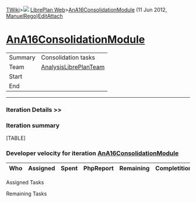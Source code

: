 [TWiki](Main_WebHome)&gt;![](/twiki/pub/TWiki/TWikiDocGraphics/web-bg-small.gif) [LibrePlan Web](LibrePlan_WebHome)&gt;[AnA16ConsolidationModule](LibrePlan_AnA16ConsolidationModule "Topic revision: 2 (11 Jun 2012 - 09:59:24)") (11 Jun 2012, [ManuelRego](Main_ManuelRego))[Edit](LibrePlan_AnA16ConsolidationModule?t=1520343615 "Edit this topic text")[Attach](/twiki/bin/attach/LibrePlan/AnA16ConsolidationModule "Attach an image or document to this topic")  

 [AnA16ConsolidationModule](LibrePlan_AnA16ConsolidationModule)
===============================================================

|         |                                                          |
|---------|----------------------------------------------------------|
| Summary | Consolidation tasks                                      |
| Team    | [AnalysisLibrePlanTeam](LibrePlan_AnalysisLibrePlanTeam) |
| Start   |                                                          |
| End     |                                                          |

------------------------------------------------------------------------

[](/twiki/bin/view/LibrePlan)

### Iteration Details &gt;&gt;

###  Iteration summary

[TABLE]

###  Developer velocity for iteration [AnA16ConsolidationModule](LibrePlan_AnA16ConsolidationModule)

| Who | Assigned | Spent | PhpReport | Remaining | Completition |     |
|-----|----------|-------|-----------|-----------|--------------|-----|

Assigned Tasks

Remaining Tasks
